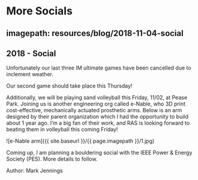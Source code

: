 # More Socials
## imagepath: resources/blog/2018-11-04-social
## 2018 - Social

Unfortunately our last three IM ultimate games have been cancelled due to inclement weather.

Our second game should take place this Thursday!

Additionally, we will be playing sand volleyball this Friday, 11/02, at Pease Park. Joining us is another engineering org called e-Nable, who 3D print cost-effective, mechanically actuated prosthetic arms. Below is an arm designed by their parent organization which I had the opportunity to build about 1 year ago. I’m a big fan of their work, and RAS is looking forward to beating them in volleyball this coming Friday!

![e-Nable arm]({{ site.baseurl }}/{{ page.imagepath }}/1.jpg)

Coming up, I am planning a bouldering social with the IEEE Power & Energy Society (PES). More details to follow.

Author: Mark Jennings
